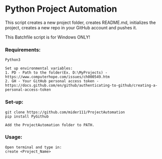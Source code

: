 # Python Project Automation

This script creates a new project folder,
creates README.md, initializes the project, creates a new
repo in your GitHub account and pushes it.

This Batchfile script is for Windows ONLY!

### Requirements:
```
Python3

Set up environmental variables:
1. PD - Path to the folder(Ex. D:\MyProjects) -
https://www.computerhope.com/issues/ch000549.htm
2. GH - Your GitHub personal access token -
https://docs.github.com/en/github/authenticating-to-github/creating-a-personal-access-token
```

### Set-up:
```
git clone https://github.com/mider111/ProjectAutomation
pip install PyGithub

Add the ProjectAutomation folder to PATH.
```
### Usage:
```
Open terminal and type in:
create <Project_Name>
```
